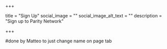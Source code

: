 +++

title = "Sign Up"
social_image = ""
social_image_alt_text = ""
description = "Sign up to Parity Network"

+++

#done by Matteo to just change name on page tab
